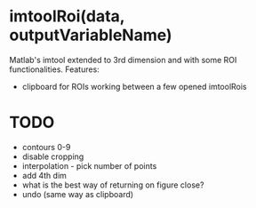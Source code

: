 # imtoolRoi(data, outputVariableName)
Matlab's imtool extended to 3rd dimension and with some ROI functionalities.
Features:
* clipboard for ROIs working between a few opened imtoolRois

# TODO
* contours 0-9
* disable cropping
* interpolation - pick number of points
* add 4th dim
* what is the best way of returning on figure close?
* undo (same way as clipboard)